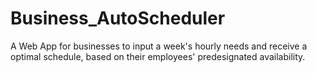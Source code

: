 # Business_AutoScheduler
A Web App for businesses to input a week's hourly needs and receive a optimal schedule, based on their employees' predesignated availability.